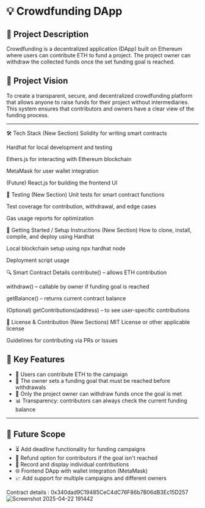 # 💡 Crowdfunding DApp

## 📝 Project Description

Crowdfunding is a decentralized application (DApp) built on Ethereum where users can contribute ETH to fund a project. The project owner can withdraw the collected funds once the set funding goal is reached.

## 🌟 Project Vision

To create a transparent, secure, and decentralized crowdfunding platform that allows anyone to raise funds for their project without intermediaries. This system ensures that contributors and owners have a clear view of the funding process.

---

🛠 Tech Stack (New Section)
Solidity for writing smart contracts

Hardhat for local development and testing

Ethers.js for interacting with Ethereum blockchain

MetaMask for user wallet integration

(Future) React.js for building the frontend UI

🧪 Testing (New Section)
Unit tests for smart contract functions

Test coverage for contribution, withdrawal, and edge cases

Gas usage reports for optimization

🧭 Getting Started / Setup Instructions (New Section)
How to clone, install, compile, and deploy using Hardhat

Local blockchain setup using npx hardhat node

Deployment script usage

🔍 Smart Contract Details
contribute() – allows ETH contribution

withdraw() – callable by owner if funding goal is reached

getBalance() – returns current contract balance

(Optional) getContributions(address) – to see user-specific contributions

🧾 License & Contribution (New Sections)
MIT License or other applicable license

Guidelines for contributing via PRs or Issues



## 🔑 Key Features

- 💸 Users can contribute ETH to the campaign
- 🎯 The owner sets a funding goal that must be reached before withdrawals
- 🔐 Only the project owner can withdraw funds once the goal is met
- 📊 Transparency: contributors can always check the current funding balance

---

## 🔮 Future Scope

- ⏳ Add deadline functionality for funding campaigns
- 🔁 Refund option for contributors if the goal isn't reached
- 🧾 Record and display individual contributions
- 🌐 Frontend DApp with wallet integration (MetaMask)
- 📈 Add support for multiple campaigns and different owners

Contract details : 0x340dad9C19485CeC4dC76F86b7B06dB3Ec15D257
![Screenshot 2025-04-22 191442](https://github.com/user-attachments/assets/37d955ae-9b96-49e2-861e-ad98afccd65a)



























